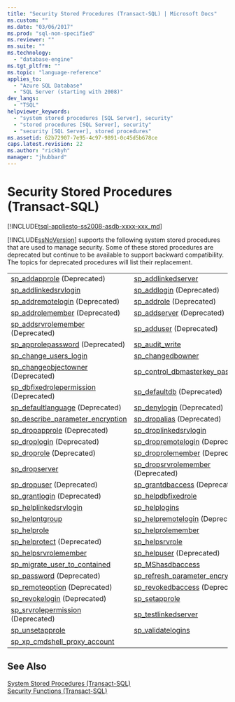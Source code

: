 ```yaml
---
title: "Security Stored Procedures (Transact-SQL) | Microsoft Docs"
ms.custom: ""
ms.date: "03/06/2017"
ms.prod: "sql-non-specified"
ms.reviewer: ""
ms.suite: ""
ms.technology: 
  - "database-engine"
ms.tgt_pltfrm: ""
ms.topic: "language-reference"
applies_to: 
  - "Azure SQL Database"
  - "SQL Server (starting with 2008)"
dev_langs: 
  - "TSQL"
helpviewer_keywords: 
  - "system stored procedures [SQL Server], security"
  - "stored procedures [SQL Server], security"
  - "security [SQL Server], stored procedures"
ms.assetid: 62b72907-7e95-4c97-9891-0c45d5b678ce
caps.latest.revision: 22
ms.author: "rickbyh"
manager: "jhubbard"
---
```

# Security Stored Procedures (Transact-SQL)
[!INCLUDE[tsql-appliesto-ss2008-asdb-xxxx-xxx_md](../../../relational-databases/import-export/includes/tsql-appliesto-ss2008-asdb-xxxx-xxx-md.md)]

  [!INCLUDE[ssNoVersion](../../../advanced-analytics/r-services/includes/ssnoversion-md.md)] supports the following system stored procedures that are used to manage security. Some of these stored procedures are deprecated but continue to be available to support backward compatibility. The topics for deprecated procedures will list their replacement.  

|||  
|-|-|  
|[sp_addapprole](../../../relational-databases/reference/system-stored-procedures/sp-addapprole-transact-sql.md) (Deprecated)|[sp_addlinkedserver](../../../relational-databases/reference/system-stored-procedures/sp-addlinkedserver-transact-sql.md) |
|[sp_addlinkedsrvlogin](../../../relational-databases/reference/system-stored-procedures/sp-addlinkedsrvlogin-transact-sql.md)|[sp_addlogin](../../../relational-databases/reference/system-stored-procedures/sp-addlogin-transact-sql.md) (Deprecated) |
|[sp_addremotelogin](../../../relational-databases/reference/system-stored-procedures/sp-addremotelogin-transact-sql.md) (Deprecated)|[sp_addrole](../../../relational-databases/reference/system-stored-procedures/sp-addrole-transact-sql.md) (Deprecated) |
|[sp_addrolemember](../../../relational-databases/reference/system-stored-procedures/sp-addrolemember-transact-sql.md) (Deprecated)|[sp_addserver](../../../relational-databases/reference/system-stored-procedures/sp-addserver-transact-sql.md) (Deprecated) |
|[sp_addsrvrolemember](../../../relational-databases/reference/system-stored-procedures/sp-addsrvrolemember-transact-sql.md) (Deprecated)|[sp_adduser](../../../relational-databases/reference/system-stored-procedures/sp-adduser-transact-sql.md) (Deprecated) |
|[sp_approlepassword](../../../relational-databases/reference/system-stored-procedures/sp-approlepassword-transact-sql.md) (Deprecated)|[sp_audit_write](../../../relational-databases/reference/system-stored-procedures/sp-audit-write-transact-sql.md) |
|[sp_change_users_login](../../../relational-databases/reference/system-stored-procedures/sp-change-users-login-transact-sql.md)|[sp_changedbowner](../../../relational-databases/reference/system-stored-procedures/sp-changedbowner-transact-sql.md) |
|[sp_changeobjectowner](../../../relational-databases/reference/system-stored-procedures/sp-changeobjectowner-transact-sql.md) (Deprecated)|[sp_control_dbmasterkey_password](../../../relational-databases/reference/system-stored-procedures/sp-control-dbmasterkey-password-transact-sql.md) |
|[sp_dbfixedrolepermission](../../../relational-databases/reference/system-stored-procedures/sp-dbfixedrolepermission-transact-sql.md) (Deprecated)|[sp_defaultdb](../../../relational-databases/reference/system-stored-procedures/sp-defaultdb-transact-sql.md) (Deprecated) |
|[sp_defaultlanguage](../../../relational-databases/reference/system-stored-procedures/sp-defaultlanguage-transact-sql.md) (Deprecated)|[sp_denylogin](../../../relational-databases/reference/system-stored-procedures/sp-denylogin-transact-sql.md) (Deprecated) |
|[sp_describe_parameter_encryption](../../../relational-databases/reference/system-stored-procedures/sp-describe-parameter-encryption-transact-sql.md)|[sp_dropalias](../../../relational-databases/reference/system-stored-procedures/sp-dropalias-transact-sql.md) (Deprecated) |
|[sp_dropapprole](../../../relational-databases/reference/system-stored-procedures/sp-dropapprole-transact-sql.md) (Deprecated) |[sp_droplinkedsrvlogin](../../../relational-databases/reference/system-stored-procedures/sp-droplinkedsrvlogin-transact-sql.md) |
|[sp_droplogin](../../../relational-databases/reference/system-stored-procedures/sp-droplogin-transact-sql.md) (Deprecated) |[sp_dropremotelogin](../../../relational-databases/reference/system-stored-procedures/sp-dropremotelogin-transact-sql.md) (Deprecated) |
|[sp_droprole](../../../relational-databases/reference/system-stored-procedures/sp-droprole-transact-sql.md) (Deprecated) |[sp_droprolemember](../../../relational-databases/reference/system-stored-procedures/sp-droprolemember-transact-sql.md) (Deprecated) |
|[sp_dropserver](../../../relational-databases/reference/system-stored-procedures/sp-dropserver-transact-sql.md) |[sp_dropsrvrolemember](../../../relational-databases/reference/system-stored-procedures/sp-dropsrvrolemember-transact-sql.md) (Deprecated) |
|[sp_dropuser](../../../relational-databases/reference/system-stored-procedures/sp-dropuser-transact-sql.md) (Deprecated) |[sp_grantdbaccess](../../../relational-databases/reference/system-stored-procedures/sp-grantdbaccess-transact-sql.md) (Deprecated) |
|[sp_grantlogin](../../../relational-databases/reference/system-stored-procedures/sp-grantlogin-transact-sql.md) (Deprecated) |[sp_helpdbfixedrole](../../../relational-databases/reference/system-stored-procedures/sp-helpdbfixedrole-transact-sql.md) |
|[sp_helplinkedsrvlogin](../../../relational-databases/reference/system-stored-procedures/sp-helplinkedsrvlogin-transact-sql.md) |[sp_helplogins](../../../relational-databases/reference/system-stored-procedures/sp-helplogins-transact-sql.md) |
|[sp_helpntgroup](../../../relational-databases/reference/system-stored-procedures/sp-helpntgroup-transact-sql.md) |[sp_helpremotelogin](../../../relational-databases/reference/system-stored-procedures/sp-helpremotelogin-transact-sql.md) (Deprecated) |
|[sp_helprole](../../../relational-databases/reference/system-stored-procedures/sp-helprole-transact-sql.md) |[sp_helprolemember](../../../relational-databases/reference/system-stored-procedures/sp-helprolemember-transact-sql.md) |
|[sp_helprotect](../../../relational-databases/reference/system-stored-procedures/sp-helprotect-transact-sql.md) (Deprecated) |[sp_helpsrvrole](../../../relational-databases/reference/system-stored-procedures/sp-helpsrvrole-transact-sql.md) |
|[sp_helpsrvrolemember](../../../relational-databases/reference/system-stored-procedures/sp-helpsrvrolemember-transact-sql.md) |[sp_helpuser](../../../relational-databases/reference/system-stored-procedures/sp-helpuser-transact-sql.md) (Deprecated) |
|[sp_migrate_user_to_contained](../../../relational-databases/reference/system-stored-procedures/sp-migrate-user-to-contained-transact-sql.md)|[sp_MShasdbaccess](../../../relational-databases/reference/system-stored-procedures/sp-mshasdbaccess-transact-sql.md) |
|[sp_password](../../../relational-databases/reference/system-stored-procedures/sp-password-transact-sql.md) (Deprecated)|[sp_refresh_parameter_encryption](../../../relational-databases/reference/system-stored-procedures/sp-refresh-parameter-encryption-transact-sql.md) |
|[sp_remoteoption](../../../relational-databases/reference/system-stored-procedures/sp-remoteoption-transact-sql.md) (Deprecated)|[sp_revokedbaccess](../../../relational-databases/reference/system-stored-procedures/sp-revokedbaccess-transact-sql.md) (Deprecated) |
|[sp_revokelogin](../../../relational-databases/reference/system-stored-procedures/sp-revokelogin-transact-sql.md) (Deprecated)|[sp_setapprole](../../../relational-databases/reference/system-stored-procedures/sp-setapprole-transact-sql.md) |
|[sp_srvrolepermission](../../../relational-databases/reference/system-stored-procedures/sp-srvrolepermission-transact-sql.md) (Deprecated)|[sp_testlinkedserver](../../../relational-databases/reference/system-stored-procedures/sp-testlinkedserver-transact-sql.md) |
|[sp_unsetapprole](../../../relational-databases/reference/system-stored-procedures/sp-unsetapprole-transact-sql.md) |[sp_validatelogins](../../../relational-databases/reference/system-stored-procedures/sp-validatelogins-transact-sql.md) |
|[sp_xp_cmdshell_proxy_account](../../../relational-databases/reference/system-stored-procedures/sp-xp-cmdshell-proxy-account-transact-sql.md) | |

 
  
## See Also  
 [System Stored Procedures &#40;Transact-SQL&#41;](../../../relational-databases/reference/system-stored-procedures/system-stored-procedures-transact-sql.md)   
 [Security Functions &#40;Transact-SQL&#41;](../../../t-sql/functions/security-functions-transact-sql.md)  
  
  